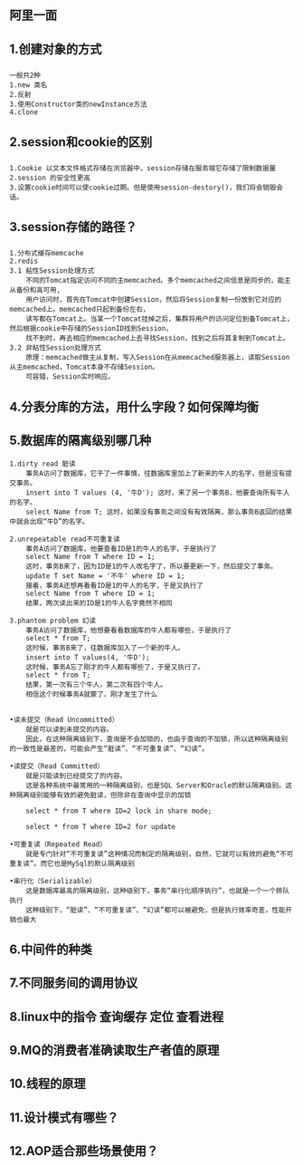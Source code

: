 ## 阿里一面

##   1.创建对象的方式
    
###     
    一般共2种
    1.new 类名
    2.反射
    3.使用Constructor类的newInstance方法
    4.clone


##   2.session和cookie的区别

###
    1.Cookie 以文本文件格式存储在浏览器中，session存储在服务端它存储了限制数据量
    2.session 的安全性更高
    3.设置cookie时间可以使cookie过期。但是使用session-destory()，我们将会销毁会话。
    
        
##   3.session存储的路径？

###
    1.分布式缓存memcache
    2.redis
    3.1 粘性Session处理方式  
        不同的Tomcat指定访问不同的主memcached。多个memcached之间信息是同步的，能主从备份和高可用,
        用户访问时，首先在Tomcat中创建Session，然后将Session复制一份放到它对应的memcached上。memcached只起到备份左右，
        读写都在Tomcat上。当某一个Tomcat挂掉之后，集群将用户的访问定位到备Tomcat上，然后根据cookie中存储的SessionID找到Session，
        找不到时，再去相应的memcached上去寻找Session，找到之后将其复制到Tomcat上。
    3.2 非粘性Session处理方式
        原理：memcached做主从复制，写入Session在从memcached服务器上，读取Session从主memcached，Tomcat本身不存储Session。
        可容错，Session实时响应。
    
    
    
    
##   4.分表分库的方法，用什么字段？如何保障均衡



##   5.数据库的隔离级别哪几种
    
    1.dirty read 脏读
        事务A访问了数据库，它干了一件事情，往数据库里加上了新来的牛人的名字，但是没有提交事务。      
        insert into T values (4, '牛D'); 这时，来了另一个事务B，他要查询所有牛人的名字。        
        select Name from T; 这时，如果没有事务之间没有有效隔离，那么事务B返回的结果中就会出现“牛D”的名字。

    2.unrepeatable read不可重复读
        事务A访问了数据库，他要查看ID是1的牛人的名字，于是执行了        
        select Name from T where ID = 1;        
        这时，事务B来了，因为ID是1的牛人改名字了，所以要更新一下，然后提交了事务。        
        update T set Name = '不牛' where ID = 1;        
        接着，事务A还想再看看ID是1的牛人的名字，于是又执行了        
        select Name from T where ID = 1;
        结果，两次读出来的ID是1的牛人名字竟然不相同
    
    3.phantom problem 幻读
        事务A访问了数据库，他想要看看数据库的牛人都有哪些，于是执行了        
        select * from T;        
        这时候，事务B来了，往数据库加入了一个新的牛人。        
        insert into T values(4, '牛D');        
        这时候，事务A忘了刚才的牛人都有哪些了，于是又执行了。        
        select * from T;        
        结果，第一次有三个牛人，第二次有四个牛人。        
        相信这个时候事务A就蒙了，刚才发生了什么


    •读未提交（Read Uncommitted）
        就是可以读到未提交的内容。        
        因此，在这种隔离级别下，查询是不会加锁的，也由于查询的不加锁，所以这种隔离级别的一致性是最差的，可能会产生“脏读”、“不可重复读”、“幻读”。

    •读提交（Read Committed）
        就是只能读到已经提交了的内容。        
        这是各种系统中最常用的一种隔离级别，也是SQL Server和Oracle的默认隔离级别。这种隔离级别能够有效的避免脏读，但除非在查询中显示的加锁
        
        select * from T where ID=2 lock in share mode;        
        
        select * from T where ID=2 for update
    
    •可重复读（Repeated Read）
        就是专门针对“不可重复读”这种情况而制定的隔离级别，自然，它就可以有效的避免“不可重复读”。而它也是MySql的默认隔离级别
    
    •串行化（Serializable）
        这是数据库最高的隔离级别，这种级别下，事务“串行化顺序执行”，也就是一个一个排队执行
        这种级别下，“脏读”、“不可重复读”、“幻读”都可以被避免，但是执行效率奇差，性能开销也最大


##   6.中间件的种类
##   7.不同服务间的调用协议 
##   8.linux中的指令  查询缓存  定位  查看进程 
##   9.MQ的消费者准确读取生产者值的原理
##   10.线程的原理
##   11.设计模式有哪些？
##   12.AOP适合那些场景使用？
